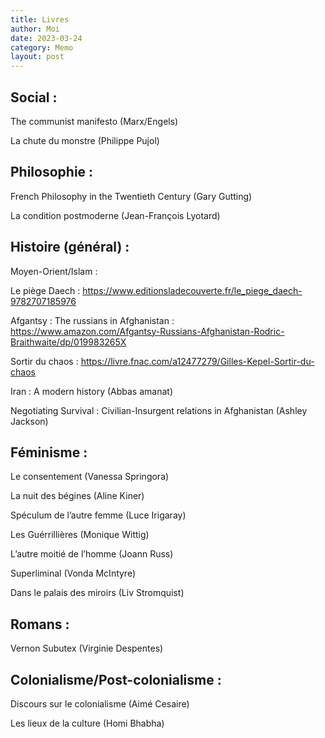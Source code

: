 ```yaml
---
title: Livres
author: Moi
date: 2023-03-24
category: Memo
layout: post
---
```



## Social : 

The communist manifesto (Marx/Engels)

La chute du monstre (Philippe Pujol)

## Philosophie :

French Philosophy in the Twentieth Century (Gary Gutting)

La condition postmoderne (Jean-François Lyotard)

## Histoire (général) :

Moyen-Orient/Islam : 

Le piège Daech : https://www.editionsladecouverte.fr/le_piege_daech-9782707185976

Afgantsy : The russians in Afghanistan : https://www.amazon.com/Afgantsy-Russians-Afghanistan-Rodric-Braithwaite/dp/019983265X

Sortir du chaos : https://livre.fnac.com/a12477279/Gilles-Kepel-Sortir-du-chaos

Iran : A modern history (Abbas amanat)

Negotiating Survival : Civilian-Insurgent relations in Afghanistan (Ashley Jackson)

## Féminisme : 

Le consentement (Vanessa Springora)

La nuit des bégines (Aline Kiner)

Spéculum de l’autre femme (Luce Irigaray)

Les Guérrillières (Monique Wittig)

L’autre moitié de l’homme (Joann Russ)

Superliminal (Vonda McIntyre)

Dans le palais des miroirs (Liv Stromquist)

## Romans :

Vernon Subutex (Virginie Despentes)

## Colonialisme/Post-colonialisme : 

Discours sur le colonialisme (Aimé Cesaire)

Les lieux de la culture (Homi Bhabha)
